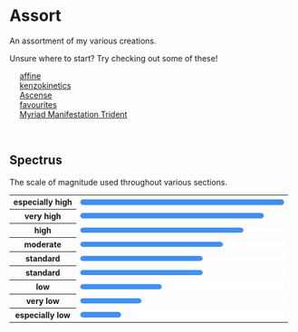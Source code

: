 # Assort

An assortment of my various creations.

Unsure where to start? Try checking out some of these!

&emsp; [affine](affine)  
&emsp; [kenzokinetics](kenzokinetics)  
&emsp; [Ascense](Ascense)  
&emsp; [favourites](~lists/favourites)  
&emsp; [Myriad Manifestation Trident](~misc/Myriad%20Manifestation%20Trident.md)


<br>


## Spectrus

The scale of magnitude used throughout various sections.

<table>
  <tr>
    <th> especially high </th>
    <td> <img src=".assets/spectrus/spectrus.blue.high.spec.png" width="360px"> </td>
  </tr>
  <tr>
    <th> very high </th>
    <td> <img src=".assets/spectrus/spectrus.blue.high.very.png" width="360px"> </td>
  </tr>
  <tr>
    <th> high </th>
    <td> <img src=".assets/spectrus/spectrus.blue.high.png" width="360px"> </td>
  </tr>
  <tr>
    <th> moderate </th>
    <td> <img src=".assets/spectrus/spectrus.blue.moderate.png" width="360px"> </td>
  </tr>
  <tr>
    <th> standard </th>
    <td> <img src=".assets/spectrus/spectrus.blue.standard.png" width="360px"> </td>
  </tr>
  <tr>
    <th> standard </th>
    <td> <img src=".assets/spectrus/spectrus.blue.standard.png" width="360px"> </td>
  </tr>
  <tr>
    <th> low </th>
    <td> <img src=".assets/spectrus/spectrus.blue.low.png" width="360px"> </td>
  </tr>
  <tr>
    <th> very low </th>
    <td> <img src=".assets/spectrus/spectrus.blue.low.very.png" width="360px"> </td>
  </tr>
  <tr>
    <th> especially low </th>
    <td> <img src=".assets/spectrus/spectrus.blue.low.spec.png" width="360px"> </td>
  </tr>
</table>
